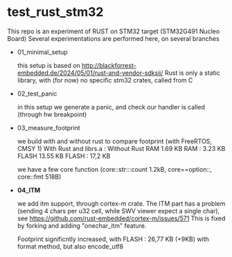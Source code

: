 # test_rust_stm32

This repo is an experiment of RUST on STM32 target (STM32G491 Nucleo Board)
Several experimentations are performed here, on several branches

* 01_minimal_setup

  this setup is based on http://blackforrest-embedded.de/2024/05/01/rust-and-vendor-sdksii/
  Rust is only a static library, with (for now) no specific stm32 crates, called from C


* 02_test_panic

  in this setup we generate a panic, and check our handler is called (through hw breakpoint)
  
* 03_measure_footprint

  we build with and without rust to compare footprint (with FreeRTOS, CMSY 1)
  With Rust and librs.a :        Without Rust
  	RAM     1.69 KB              RAM : 3.23 KB
  	FLASH   13.55 KB             FLASH : 17,2 KB
  	
  	we have a few core function (core::str:::count 1.2kB, core==option::, core::fmt 518B)
  	
* **04_ITM**

  we add itm support, through cortex-m crate. The ITM part has a problem (sending 4 chars per 
  u32 cell, while SWV viewer expect a single char), see https://github.com/rust-embedded/cortex-m/issues/571
  This is fixed by forking and adding "onechar_itm" feature.
  
  Footprint significntly increased, with FLASH : 26,77 KB (+9KB) with format method, but also encode_utf8
